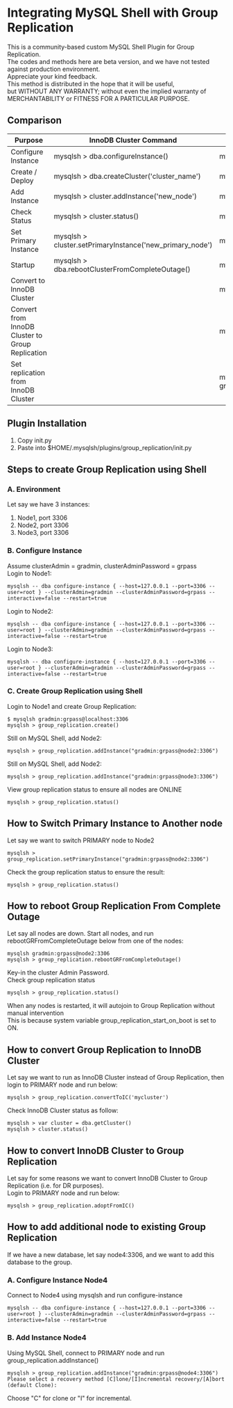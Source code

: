 # Integrating MySQL Shell with Group Replication
This is a community-based custom MySQL Shell Plugin for Group Replication. </br>
The codes and methods here are beta version, and we have not tested against production environment. </br>
Appreciate your kind feedback.
</br>
This method is distributed in the hope that it will be useful,
</br> but WITHOUT ANY WARRANTY; without even the implied warranty of
</br> MERCHANTABILITY or FITNESS FOR A PARTICULAR PURPOSE. 

## Comparison

| Purpose | InnoDB Cluster Command | Group Replication Command |
| ------|-------------|---------------- |
| Configure Instance | mysqlsh > dba.configureInstance() | mysqlsh > dba.configureInstance() |
| Create / Deploy | mysqlsh > dba.createCluster('cluster_name') | mysqlsh > group_replication.create() |
| Add Instance | mysqlsh > cluster.addInstance('new_node') | mysqlsh > group_replication.addInstance('new_node') |
| Check Status | mysqlsh > cluster.status() | mysqlsh > group_replication.status() |
| Set Primary Instance | mysqlsh > cluster.setPrimaryInstance('new_primary_node') | mysqlsh > group_replication.setPrimaryInstance('new_primary_node') |
| Startup  | mysqlsh > dba.rebootClusterFromCompleteOutage() | mysqlsh > group_replication.rebootGRFromCompleteOutage() |
| Convert to InnoDB Cluster |   | mysqlsh > group_replication.convertToIC('cluster_name') |
| Convert from InnoDB Cluster to Group Replication |  | mysqlsh > group_replication.adoptFromIC() |
| Set replication from InnoDB Cluster | | mysqlsh > group_replication.replicateFromIC('channel_name','router_host',router_port) |

## Plugin Installation
1. Copy init.py
2. Paste into $HOME/.mysqlsh/plugins/group_replication/init.py
## Steps to create Group Replication using Shell
### A. Environment
Let say we have 3 instances: 
1. Node1, port 3306
2. Node2, port 3306
3. Node3, port 3306
### B. Configure Instance
Assume clusterAdmin = gradmin, clusterAdminPassword = grpass </br>
Login to Node1:
```
mysqlsh -- dba configure-instance { --host=127.0.0.1 --port=3306 --user=root } --clusterAdmin=gradmin --clusterAdminPassword=grpass --interactive=false --restart=true
```
Login to Node2:
```
mysqlsh -- dba configure-instance { --host=127.0.0.1 --port=3306 --user=root } --clusterAdmin=gradmin --clusterAdminPassword=grpass --interactive=false --restart=true
```
Login to Node3:
```
mysqlsh -- dba configure-instance { --host=127.0.0.1 --port=3306 --user=root } --clusterAdmin=gradmin --clusterAdminPassword=grpass --interactive=false --restart=true
```
### C. Create Group Replication using Shell
Login to Node1 and create Group Replication:
```
$ mysqlsh gradmin:grpass@localhost:3306
mysqlsh > group_replication.create()
```
Still on MySQL Shell, add Node2:
```
mysqlsh > group_replication.addInstance("gradmin:grpass@node2:3306")
```
Still on MySQL Shell, add Node2:
```
mysqlsh > group_replication.addInstance("gradmin:grpass@node3:3306")
```
View group replication status to ensure all nodes are ONLINE
```
mysqlsh > group_replication.status()
```
## How to Switch Primary Instance to Another node
Let say we want to switch PRIMARY node to Node2
```
mysqlsh > group_replication.setPrimaryInstance("gradmin:grpass@node2:3306")
```
Check the group replication status to ensure the result:
```
mysqlsh > group_replication.status()
```
## How to reboot Group Replication From Complete Outage
Let say all nodes are down. Start all nodes, and run rebootGRFromCompleteOutage below from one of the nodes:
```
mysqlsh gradmin:grpass@node2:3306
mysqlsh > group_replication.rebootGRFromCompleteOutage()
```
Key-in the cluster Admin Password. </br>
Check group replication status
```
mysqlsh > group_replication.status()
```
When any nodes is restarted, it will autojoin to Group Replication without manual intervention </br>
This is because system variable group_replication_start_on_boot is set to ON.
## How to convert Group Replication to InnoDB Cluster
Let say we want to run as InnoDB Cluster instead of Group Replication, then login to PRIMARY node and run below:
```
mysqlsh > group_replication.convertToIC('mycluster')
```
Check InnoDB Cluster status as follow:
```
mysqlsh > var cluster = dba.getCluster()
mysqlsh > cluster.status()
```
## How to convert InnoDB Cluster to Group Replication
Let say for some reasons we want to convert InnoDB Cluster to Group Replication (i.e. for DR purposes). </br>
Login to PRIMARY node and run below:
```
mysqlsh > group_replication.adoptFromIC()
```
## How to add additional node to existing Group Replication
If we have a new database, let say node4:3306, and we want to add this database to the group. </br>
### A. Configure Instance Node4
Connect to Node4 using mysqlsh and run configure-instance
```
mysqlsh -- dba configure-instance { --host=127.0.0.1 --port=3306 --user=root } --clusterAdmin=gradmin --clusterAdminPassword=grpass --interactive=false --restart=true
```
### B. Add Instance Node4
Using MySQL Shell, connect to PRIMARY node and run group_replication.addInstance()
```
mysqlsh > group_replication.addInstance("gradmin:grpass@node4:3306")
Please select a recovery method [C]lone/[I]ncremental recovery/[A]bort (default Clone): 
```
Choose "C" for clone or "I" for incremental.



